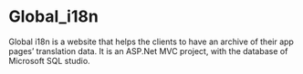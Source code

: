 # Global_i18n
Global i18n is a website that helps the clients to have an archive of their app pages’ translation data. It is an ASP.Net MVC project, with the database of Microsoft SQL studio.
